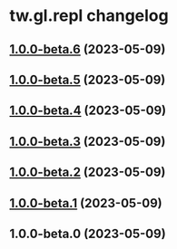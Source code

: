 # tw.gl.repl changelog

## [1.0.0-beta.6](https://github.com/twhiston/th.gl.texteditor/compare/1.0.0-beta.1...1.0.0-beta.6) (2023-05-09)

## [1.0.0-beta.5](https://github.com/twhiston/th.gl.texteditor/compare/1.0.0-beta.1...1.0.0-beta.5) (2023-05-09)

## [1.0.0-beta.4](https://github.com/twhiston/th.gl.texteditor/compare/1.0.0-beta.1...1.0.0-beta.4) (2023-05-09)

## [1.0.0-beta.3](https://github.com/twhiston/th.gl.texteditor/compare/1.0.0-beta.1...1.0.0-beta.3) (2023-05-09)

## [1.0.0-beta.2](https://github.com/twhiston/th.gl.texteditor/compare/1.0.0-beta.1...1.0.0-beta.2) (2023-05-09)

## [1.0.0-beta.1](https://github.com/twhiston/th.gl.texteditor/compare/1.0.0-beta.0...1.0.0-beta.1) (2023-05-09)

## 1.0.0-beta.0 (2023-05-09)
